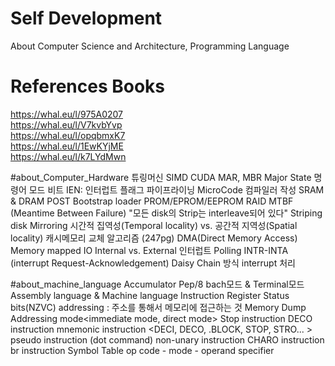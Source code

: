 # Self Development
About Computer Science and Architecture, Programming Language

# References Books
https://whal.eu/l/975A0207 <br/>
https://whal.eu/l/V7kvbYvp <br/>
https://whal.eu/l/opqbmxK7 <br/>
https://whal.eu/l/1EwKYjME <br/>
https://whal.eu/l/k7LYdMwn <br/>


#about_Computer_Hardware
튜링머신
SIMD
CUDA
MAR, MBR
Major State
명령어 모드 비트
IEN: 인터럽트 플래그
파이프라이닝 
MicroCode
컴파일러 작성
SRAM & DRAM
POST
Bootstrap loader
PROM/EPROM/EEPROM
RAID
MTBF (Meantime Between Failure)
"모든 disk의 Strip는 interleave되어 있다"
Striping
disk Mirroring
시간적 집역성(Temporal locality) vs. 공간적 지역성(Spatial locality)
캐시메모리 교체 알고리즘 (247pg)
DMA(Direct Memory Access)
Memory mapped IO
Internal vs. External 인터럽트
Polling
INTR-INTA (interrupt Request-Acknowledgement)
Daisy Chain 방식 interrupt 처리

#about_machine_language
Accumulator
Pep/8
bach모드 & Terminal모드
Assembly language & Machine language
Instruction Register
Status bits(NZVC)
addressing : 주소를 통해서 메모리에 접근하는 것
Memory Dump
Addressing mode<immediate mode, direct mode>
Stop instruction
DECO instruction
mnemonic instruction <DECI, DECO, .BLOCK, STOP, STRO... >
pseudo instruction (dot command)
non-unary instruction
CHARO instruction
br instruction
Symbol Table
op code - mode - operand specifier



